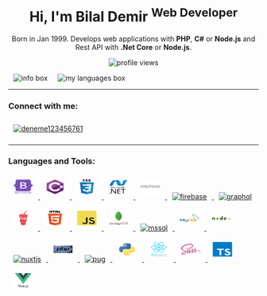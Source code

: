 <h1 align="center">
Hi, I'm Bilal Demir <sup>Web Developer</sup>
</h1>

<p align="center">
Born in Jan 1999. Develops web applications with <b>PHP</b>, <b>C#</b> or <b>Node.js</b> and Rest API with
<b>.Net Core</b> or <b>Node.js</b>.
</p>

<p  align="center">
<img src="https://komarev.com/ghpvc/?username=enteresanlikk&color=yellow&style=flat-square" alt="profile views">
</p>


<div style="width: 100%;position: relative;" align="center">
<img src="https://github-readme-stats.vercel.app/api?username=enteresanlikk&show_icons=true&custom_title=Info&hide_border=true&hide=issues,contribs,prs&hide_rank=true&count_private=true&bg_color=0d1117&title_color=fff&text_color=ddd&icon_color=FED766"
style="float: left; margin: 0 10px;" alt="info box" />
<img src="https://github-readme-stats.vercel.app/api/top-langs?username=enteresanlikk&custom_title=My%20Languages&layout=compact&langs_count=10&hide_border=true&bg_color=0d1117&title_color=fff&text_color=ddd&icon_color=FED766"
style="float: left; margin: 0 10px;" alt="my languages box" />
</div>

<div style="clear: both;"></div>
<hr>

<h3>Connect with me:</h3>
<div>

<a href="https://www.linkedin.com/in/bilaldmr/" target="blank">
<img src="https://raw.githubusercontent.com/rahuldkjain/github-profile-readme-generator/master/src/images/icons/Social/linked-in-alt.svg"
alt="deneme123456761" width="40" height="30" style="padding: 5px;border-radius: 5px;margin: 5px;" />
</a>
</div>

<div style="clear: both;"></div>
<hr>

<h3>Languages and Tools:</h3>
<div>

<a href="javascript:;">
<img src="https://raw.githubusercontent.com/devicons/devicon/master/icons/bootstrap/bootstrap-plain-wordmark.svg"
alt="bootstrap" width="40" height="30" style="padding: 5px;border-radius: 5px;margin: 5px;" />
</a>
<a href="javascript:;">
<img src="https://raw.githubusercontent.com/devicons/devicon/master/icons/csharp/csharp-original.svg"
alt="csharp" width="40" height="30" style="padding: 5px;border-radius: 5px;margin: 5px;" />
</a>
<a href="javascript:;">
<img src="https://raw.githubusercontent.com/devicons/devicon/master/icons/css3/css3-original-wordmark.svg"
alt="css3" width="40" height="30" style="padding: 5px;border-radius: 5px;margin: 5px;" />
</a>
<a href="javascript:;">
<img src="https://raw.githubusercontent.com/devicons/devicon/master/icons/dot-net/dot-net-original-wordmark.svg"
alt="dotnet" width="40" height="30" style="padding: 5px;border-radius: 5px;margin: 5px;" />
</a>
<a href="javascript:;">
<img src="https://raw.githubusercontent.com/devicons/devicon/master/icons/express/express-original-wordmark.svg"
alt="express" width="40" height="30" style="padding: 5px;border-radius: 5px;margin: 5px;" />
</a>
<a href="javascript:;">
<img src="https://www.vectorlogo.zone/logos/firebase/firebase-icon.svg" alt="firebase" width="40"
height="30" style="padding: 5px;border-radius: 5px;margin: 5px;" />
</a>
<a href="javascript:;">
<img src="https://www.vectorlogo.zone/logos/graphql/graphql-icon.svg" alt="graphql" width="40" height="30"
style="padding: 5px;border-radius: 5px;margin: 5px;" />
</a>

<a href="javascript:;">
<img src="https://raw.githubusercontent.com/devicons/devicon/master/icons/gulp/gulp-plain.svg" alt="gulp"
width="40" height="30" style="padding: 5px;border-radius: 5px;margin: 5px;" />
</a>

<a href="javascript:;">
<img src="https://raw.githubusercontent.com/devicons/devicon/master/icons/html5/html5-original-wordmark.svg"
alt="html5" width="40" height="30" style="padding: 5px;border-radius: 5px;margin: 5px;" />
</a>

<a href="javascript:;">
<img src="https://raw.githubusercontent.com/devicons/devicon/master/icons/javascript/javascript-original.svg"
alt="javascript" width="40" height="30" style="padding: 5px;border-radius: 5px;margin: 5px;" />
</a>

<a href="javascript:;">
<img src="https://raw.githubusercontent.com/devicons/devicon/master/icons/mongodb/mongodb-original-wordmark.svg"
alt="mongodb" width="40" height="30" style="padding: 5px;border-radius: 5px;margin: 5px;" />
</a>

<a href="javascript:;">
<img src="https://www.svgrepo.com/show/303229/microsoft-sql-server-logo.svg" alt="mssql" width="40"
height="30" style="padding: 5px;border-radius: 5px;margin: 5px;" />
</a>

<a href="javascript:;">
<img src="https://raw.githubusercontent.com/devicons/devicon/master/icons/mysql/mysql-original-wordmark.svg"
alt="mysql" width="40" height="30" style="padding: 5px;border-radius: 5px;margin: 5px;" />
</a>

<a href="javascript:;">
<img src="https://raw.githubusercontent.com/devicons/devicon/master/icons/nodejs/nodejs-original-wordmark.svg"
alt="nodejs" width="40" height="30" style="padding: 5px;border-radius: 5px;margin: 5px;" />
</a>

<a href="javascript:;">
<img src="https://www.vectorlogo.zone/logos/nuxtjs/nuxtjs-icon.svg" alt="nuxtjs" width="40" height="30"
style="padding: 5px;border-radius: 5px;margin: 5px;" />
</a>

<a href="javascript:;">
<img src="https://raw.githubusercontent.com/devicons/devicon/master/icons/php/php-original.svg" alt="php"
width="40" height="30" style="padding: 5px;border-radius: 5px;margin: 5px;" />
</a>

<a href="javascript:;">
<img src="https://cdn.worldvectorlogo.com/logos/pug.svg" alt="pug" width="40" height="30"
style="padding: 5px;border-radius: 5px;margin: 5px;" />
</a>

<a href="javascript:;">
<img src="https://raw.githubusercontent.com/devicons/devicon/master/icons/python/python-original.svg"
alt="python" width="40" height="30" style="padding: 5px;border-radius: 5px;margin: 5px;" />
</a>

<a href="javascript:;">
<img src="https://raw.githubusercontent.com/devicons/devicon/master/icons/react/react-original-wordmark.svg"
alt="react" width="40" height="30" style="padding: 5px;border-radius: 5px;margin: 5px;" />
</a>

<a href="javascript:;">
<img src="https://raw.githubusercontent.com/devicons/devicon/master/icons/sass/sass-original.svg" alt="sass"
width="40" height="30" style="padding: 5px;border-radius: 5px;margin: 5px;" />
</a>

<a href="javascript:;">
<img src="https://raw.githubusercontent.com/devicons/devicon/master/icons/typescript/typescript-original.svg"
alt="typescript" width="40" height="30" style="padding: 5px;border-radius: 5px;margin: 5px;" />
</a>

<a href="javascript:;">
<img src="https://raw.githubusercontent.com/devicons/devicon/master/icons/vuejs/vuejs-original-wordmark.svg"
alt="vuejs" width="40" height="30" style="padding: 5px;border-radius: 5px;margin: 5px;" />
</a>
</div>
